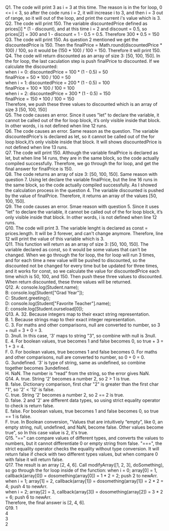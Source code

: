 Q1. The code will print 3 as i = 3 at this time. The reason is in the for loop, 0 <= i < 3, so after the code runs i = 2, it will increase i to 3, and then i = 3       out of range, so it will out of the loop, and print the current i's value which is 3. <br>
Q2. The code will print 150. The variable discountedPrice defined as prices[i] * (1 - discount), and at this time i = 2 and discount = 0.5, so prices[2] = 300 and 1     - discount = 1 - 0.5 = 0.5. Therefore 300 * 0.5 = 150 <br>
Q3. The code will print 150. As question 2 mentioned we get the discountedPrice is 150. Then the finalPrice = Math.round(discountedPrice * 100) / 100, so it would       be (150 * 100) / 100 = 150. Therefore it will print 150.<br>
Q4. The code will return discounted as an array of size 3: [50, 100, 150]. In the for loop, the last caculation step is push finalPrice to discounted. If we             calculate the discounted: <br>
            when i = 0: discountedPrice = 100 * (1 - 0.5) = 50 <br>
            finalPrice = 50 * 100 / 100 = 50  <br> 
            when i = 1: discountedPrice = 200 * (1 - 0.5) = 100 <br> 
            finalPrice = 100 * 100 / 100 = 100  <br> 
            when i = 2: discountedPrice = 300 * (1 - 0.5) = 150 <br>
            finalPrice = 150 * 100 / 100 = 150 <br>
    Therefore, we push these three values to discounted which is an array of size 3 [50, 100, 150] <br>
Q5. The code causes an error. Since it uses "let" to declare the variable, it cannot be called out of the for loop block, it’s only visible inside that block. In       other words, i is not defined when line 12 runs.<br>
Q6. The code causes an error. Same reason as the question. The variable discountedPrice's is declared as let, so it cannot be called out of the for loop block,it’s     only visible inside that block. It will shows discountedPrice is not defined when line 13 runs.<br>
Q7. The code will print 150. Although the variable finalPrice is declared as let, but when line 14 runs, they are in the same block, so the code actually compiled       successfully. Therefore, we go through the for loop, and get the final answer for finalPrice is 150.<br>
Q8. The code returns an array of size 3: [50, 100, 150]. Same reason with question 7. Using let declare the variable finalPrice, but the line 16 runs in the same       block, so the code actually compiled successfully. As I showed the calculation process in the question 4. The variable discounted is pushed by the value of         finalPrice. Therefore, it returns an array of the values [50, 100, 150].<br>
Q9. The code causes an error. Smae reason with question 5. Since it uses "let" to declare the variable, it cannot be called out of the for loop block, it’s only         visible inside that block. In other words, i is not defined when line 12 runs.<br>
Q10. The code will print 3. The variable lenght is declared as const = prices.length. It will be 3 forever, and can't change anymore. Therefore, line 12 will print      the value of this variable which is 3.<br>
Q11. This function will return as an array of size 3: [50, 100, 150]. The variable declared as const, so it would be some values that can't be changed. When we go       through the for loop, the for loop will run 3 times, and for each time a new value willl be pushed to discounted, so the discounted not be changed for every         time but be updated for three times, and it works for const, so we calculate the value for discountedPrice each time which is 50, 100, and 150. Then push           these three values to discounted. When return discounted, these three values will be returned.<br>
Q12. A: console.log(Student.name); <br>
    B: console.log(Student["Grad Year"]); <br> 
    C: Student.greeting(); <br>
    D: console.log(Student["Favorite Teacher"].name); <br>
    E: console.log(Student.ourseload[0]); <br>
Q13. A. 32. Because integers map to their exact string representation.<br>
    B. 1. Because strings map to their exact integer representation.<br>
    C. 3. For maths and other comparisons, null are converted to number, so 3 + null = 3 + 0 = 3.<br>
    D. 3null. In this case, '3' maps to string "3", so combine with null is 3null.<br>
    E. 4. For boolean values, true becomes 1 and false becomes 0, so true + 3 = 1 + 3 = 4.<br>
    F. 0. For boolean values, true becomes 1 and false becomes 0. For maths and other comparisons, null are converted to number, so 0 + 0 = 0.<br>
    G. 3undefined. '3' is type of string, same as undefined, so combine together becomes 3undefined.<br>
    H. NaN. The number is “read” from the string, so the error gives NaN.<br>
Q14. A. true. String '2' becomes a number 2, so 2 > 1 is true.<br>
    B. false. Dictionary comparison, first char "2" is greater than the first char "1", so '2' < '12' is false.<br>
    C. true. String '2' becomes a number 2, so 2 == 2 is true.<br>
    D. false. 2 and '2' are different data types, so using strict equality operator to check is return false.<br>
    E. false. For boolean values, true becomes 1 and false becomes 0, so true == 1 is false.<br>
    F. true. In Boolean conversion, "Values that are intuitively “empty”, like 0, an empty string, null, undefined, and NaN, become false. Other values become           true", so In this case value is 2, it's true. <br>
Q15. "==" can compare values of different types, and converts the values to numbers, but it cannot differentiate 0 or empty string from false. "===", the strict         equality operator checks the equality without type conversion. It will return false if check with two different types values, but when compare 0 with false it       will return false.<br>
Q17. The result is an array [2, 4, 6]. Call modifyArray([1, 2, 3], doSomething), so go through the for loop inside of the function:
            when i = 0; array[0] = 1, callback(array[0]) = dosomething(array[0]) = 1 * 2 = 2; push 2 to newArr. <br>
            when i = 1; array[1] = 2, callback(array[1]) = dosomething(array[1]) = 2 * 2 = 4; push 4 to newArr. <br>
            when i = 2; array[2] = 3, callback(array[3]) = dosomething(array[2]) = 3 * 2 = 6; push 6 to newArr. <br>
            Therefore, the final answer is [2, 4, 6].<br>
Q19. 1 <br>
     4 <br>
     3 <br>
     2 <br>

